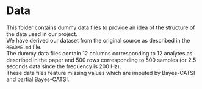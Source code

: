 # Data

This folder contains dummy data files to provide an idea of the structure of the data used in our project. <br>
We have derived our dataset from the original source as described in the `README.md` file. <br>
The dummy data files contain 12 columns corresponding to 12 analytes as described in the paper and 500 rows corresponding to 500 samples (or 2.5 seconds data since the frequency is 200 Hz).<br>
These data files feature missing values which are imputed by Bayes-CATSI and partial Bayes-CATSI.
